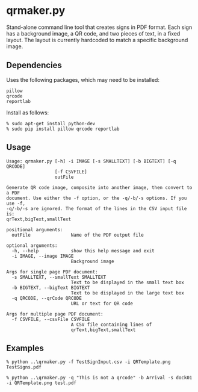 # qrmaker.py

Stand-alone command line tool that creates signs in PDF format.  Each sign has
a background image, a QR code, and two pieces of text, in a fixed layout.
The layout is currently hardcoded to match a specific background image.

## Dependencies

Uses the following packages, which may need to be installed:

```
pillow
qrcode
reportlab
```

Install as follows:

```shell
% sudo apt-get install python-dev
% sudo pip install pillow qrcode reportlab
```

## Usage
```
Usage: qrmaker.py [-h] -i IMAGE [-s SMALLTEXT] [-b BIGTEXT] [-q QRCODE]
                  [-f CSVFILE]
                  outFile

Generate QR code image, composite into another image, then convert to a PDF
document. Use either the -f option, or the -q/-b/-s options. If you use -f,
-q/-b/-s are ignored. The format of the lines in the CSV input file is:
qrText,bigText,smallText

positional arguments:
  outFile               Name of the PDF output file

optional arguments:
  -h, --help            show this help message and exit
  -i IMAGE, --image IMAGE
                        Background image

Args for single page PDF document:
  -s SMALLTEXT, --smallText SMALLTEXT
                        Text to be displayed in the small text box
  -b BIGTEXT, --bigText BIGTEXT
                        Text to be displayed in the large text box
  -q QRCODE, --qrCode QRCODE
                        URL or text for QR code

Args for multiple page PDF document:
  -f CSVFILE, --csvFile CSVFILE
                        A CSV file containing lines of
                        qrText,bigText,smallText
```

## Examples

```shell
% python ..\qrmaker.py -f TestSignInput.csv -i QRTemplate.png TestSigns.pdf
```

```shell
% python ..\qrmaker.py -q "This is not a qrcode" -b Arrival -s dock01 -i QRTemplate.png test.pdf
```